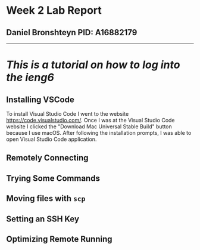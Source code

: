 # Week 2 Lab Report 
**Daniel Bronshteyn**
**PID: A16882179**
---
---

# *This is a tutorial on how to log into the ieng6*


## Installing VSCode

To install Visual Studio Code I went to the website https://code.visualstudio.com/. Once I was at the Visual Studio Code website I clicked the "Download Mac Universal Stable Build" button because I use macOS. After following the installation prompts, I was able to open Visual Studio Code application. 



## Remotely Connecting


## Trying Some Commands


## Moving files with `scp`

## Setting an SSH Key


## Optimizing Remote Running



